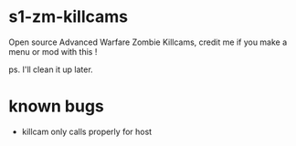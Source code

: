 # s1-zm-killcams
Open source Advanced Warfare Zombie Killcams, credit me if you make a menu or mod with this !

ps. I'll clean it up later.

# known bugs
- killcam only calls properly for host
